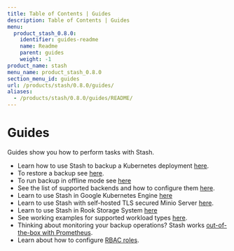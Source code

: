 ```yaml
---
title: Table of Contents | Guides
description: Table of Contents | Guides
menu:
  product_stash_0.8.0:
    identifier: guides-readme
    name: Readme
    parent: guides
    weight: -1
product_name: stash
menu_name: product_stash_0.8.0
section_menu_id: guides
url: /products/stash/0.8.0/guides/
aliases:
  - /products/stash/0.8.0/guides/README/
---
```

# Guides

Guides show you how to perform tasks with Stash.

- Learn how to use Stash to backup a Kubernetes deployment [here](/products/stash/0.8.0/guides/backup).
- To restore a backup see [here](/products/stash/0.8.0/guides/restore).
- To run backup in offline mode see [here](/products/stash/0.8.0/guides/offline_backup)
- See the list of supported backends and how to configure them [here](/products/stash/0.8.0/guides/backends).
- Learn to use Stash in Google Kubernetes Engine [here](/products/stash/0.8.0/guides/platforms/gke)
- Learn to use Stash with self-hosted TLS secured Minio Server [here](/products/stash/0.8.0/guides/platforms/minio).
- Learn to use Stash in Rook Storage System [here](/products/stash/0.8.0/guides/platforms/rook)
- See working examples for supported workload types [here](/products/stash/0.8.0/guides/workloads).
- Thinking about monitoring your backup operations? Stash works [out-of-the-box with Prometheus](/products/stash/0.8.0/guides/monitoring/overview).
- Learn about how to configure [RBAC roles](/products/stash/0.8.0/guides/rbac).
